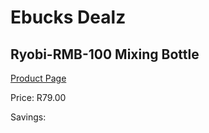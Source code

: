 
# Ebucks Dealz
## Ryobi-RMB-100 Mixing Bottle
[Product Page](https://www.ebucks.com/web/shop/productSelected.do?prodId=1220075630&catId=363410833)

Price: R79.00

Savings: 


	